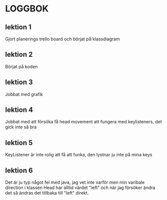 # LOGGBOK

## lektion 1
Gjort planerings trello board och börjat på klassdiagram

## lektion 2
Börjat på koden

## lektion 3
Jobbat med grafik

## lektion 4
Jobbat med att försöka få head movement att fungera med keylisteners, det gick inte så bra

## lektion 5
KeyListener är inte rolig att få att funka, den lystnar ju inte på mina keys

## lektion 6
Det är ju typ något fel med java, jag vet inte varför men min varibale direction i klassen Head har alltid värdet "left" och när jag försöker ändra det så ändras det tillbaka till "left" direkt.